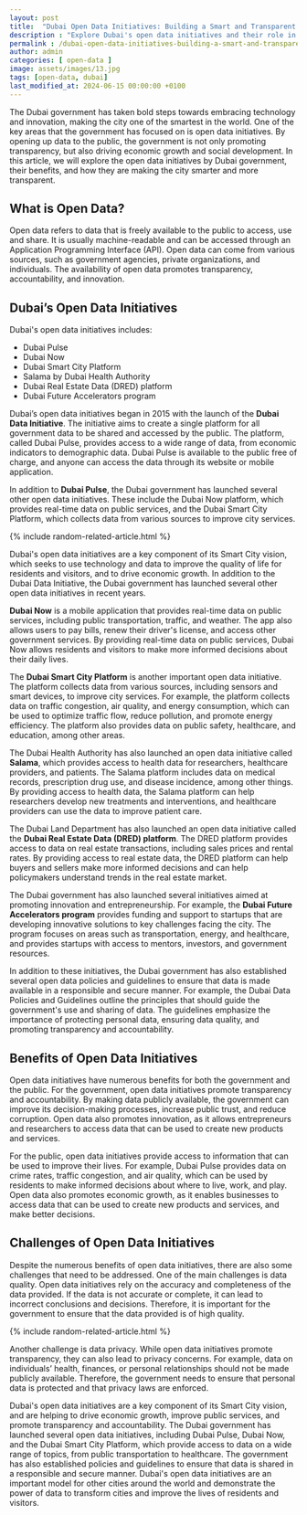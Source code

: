 ```yaml
---
layout: post
title:  "Dubai Open Data Initiatives: Building a Smart and Transparent City"
description : "Explore Dubai's open data initiatives and their role in building a smart, transparent city. Discover key projects like Dubai Pulse, Dubai Now, and the Dubai Smart City Platform, and learn how they enhance public services, drive economic growth, and promote innovation. Understand the benefits and challenges of open data in Dubai's Smart City vision."
permalink : /dubai-open-data-initiatives-building-a-smart-and-transparent-city
author: admin
categories: [ open-data ]
image: assets/images/13.jpg
tags: [open-data, dubai]
last_modified_at: 2024-06-15 00:00:00 +0100
---
```



The Dubai government has taken bold steps towards embracing technology and innovation, making the city one of the smartest in the world. One of the key areas that the government has focused on is open data initiatives. By opening up data to the public, the government is not only promoting transparency, but also driving economic growth and social development. In this article, we will explore the open data initiatives by Dubai government, their benefits, and how they are making the city smarter and more transparent.

## What is Open Data?

Open data refers to data that is freely available to the public to access, use and share. It is usually machine-readable and can be accessed through an Application Programming Interface (API). Open data can come from various sources, such as government agencies, private organizations, and individuals. The availability of open data promotes transparency, accountability, and innovation.

## Dubai’s Open Data Initiatives

Dubai's open data initiatives includes:
- Dubai Pulse
- Dubai Now
- Dubai Smart City Platform
- Salama by Dubai Health Authority
- Dubai Real Estate Data (DRED) platform
- Dubai Future Accelerators program

Dubai’s open data initiatives began in 2015 with the launch of the **Dubai Data Initiative**. The initiative aims to create a single platform for all government data to be shared and accessed by the public. The platform, called Dubai Pulse, provides access to a wide range of data, from economic indicators to demographic data. Dubai Pulse is available to the public free of charge, and anyone can access the data through its website or mobile application.

In addition to **Dubai Pulse**, the Dubai government has launched several other open data initiatives. These include the Dubai Now platform, which provides real-time data on public services, and the Dubai Smart City Platform, which collects data from various sources to improve city services.

{% include random-related-article.html %}

Dubai's open data initiatives are a key component of its Smart City vision, which seeks to use technology and data to improve the quality of life for residents and visitors, and to drive economic growth. In addition to the Dubai Data Initiative, the Dubai government has launched several other open data initiatives in recent years.

**Dubai Now** is a mobile application that provides real-time data on public services, including public transportation, traffic, and weather. The app also allows users to pay bills, renew their driver's license, and access other government services. By providing real-time data on public services, Dubai Now allows residents and visitors to make more informed decisions about their daily lives.

The **Dubai Smart City Platform** is another important open data initiative. The platform collects data from various sources, including sensors and smart devices, to improve city services. For example, the platform collects data on traffic congestion, air quality, and energy consumption, which can be used to optimize traffic flow, reduce pollution, and promote energy efficiency. The platform also provides data on public safety, healthcare, and education, among other areas.

The Dubai Health Authority has also launched an open data initiative called **Salama**, which provides access to health data for researchers, healthcare providers, and patients. The Salama platform includes data on medical records, prescription drug use, and disease incidence, among other things. By providing access to health data, the Salama platform can help researchers develop new treatments and interventions, and healthcare providers can use the data to improve patient care.

The Dubai Land Department has also launched an open data initiative called the **Dubai Real Estate Data (DRED) platform**. The DRED platform provides access to data on real estate transactions, including sales prices and rental rates. By providing access to real estate data, the DRED platform can help buyers and sellers make more informed decisions and can help policymakers understand trends in the real estate market.

The Dubai government has also launched several initiatives aimed at promoting innovation and entrepreneurship. For example, the **Dubai Future Accelerators program** provides funding and support to startups that are developing innovative solutions to key challenges facing the city. The program focuses on areas such as transportation, energy, and healthcare, and provides startups with access to mentors, investors, and government resources.

In addition to these initiatives, the Dubai government has also established several open data policies and guidelines to ensure that data is made available in a responsible and secure manner. For example, the Dubai Data Policies and Guidelines outline the principles that should guide the government's use and sharing of data. The guidelines emphasize the importance of protecting personal data, ensuring data quality, and promoting transparency and accountability.

## Benefits of Open Data Initiatives

Open data initiatives have numerous benefits for both the government and the public. For the government, open data initiatives promote transparency and accountability. By making data publicly available, the government can improve its decision-making processes, increase public trust, and reduce corruption. Open data also promotes innovation, as it allows entrepreneurs and researchers to access data that can be used to create new products and services.

For the public, open data initiatives provide access to information that can be used to improve their lives. For example, Dubai Pulse provides data on crime rates, traffic congestion, and air quality, which can be used by residents to make informed decisions about where to live, work, and play. Open data also promotes economic growth, as it enables businesses to access data that can be used to create new products and services, and make better decisions.

## Challenges of Open Data Initiatives

Despite the numerous benefits of open data initiatives, there are also some challenges that need to be addressed. One of the main challenges is data quality. Open data initiatives rely on the accuracy and completeness of the data provided. If the data is not accurate or complete, it can lead to incorrect conclusions and decisions. Therefore, it is important for the government to ensure that the data provided is of high quality.

{% include random-related-article.html %}

Another challenge is data privacy. While open data initiatives promote transparency, they can also lead to privacy concerns. For example, data on individuals’ health, finances, or personal relationships should not be made publicly available. Therefore, the government needs to ensure that personal data is protected and that privacy laws are enforced.

Dubai's open data initiatives are a key component of its Smart City vision, and are helping to drive economic growth, improve public services, and promote transparency and accountability. The Dubai government has launched several open data initiatives, including Dubai Pulse, Dubai Now, and the Dubai Smart City Platform, which provide access to data on a wide range of topics, from public transportation to healthcare. The government has also established policies and guidelines to ensure that data is shared in a responsible and secure manner. Dubai's open data initiatives are an important model for other cities around the world and demonstrate the power of data to transform cities and improve the lives of residents and visitors.
